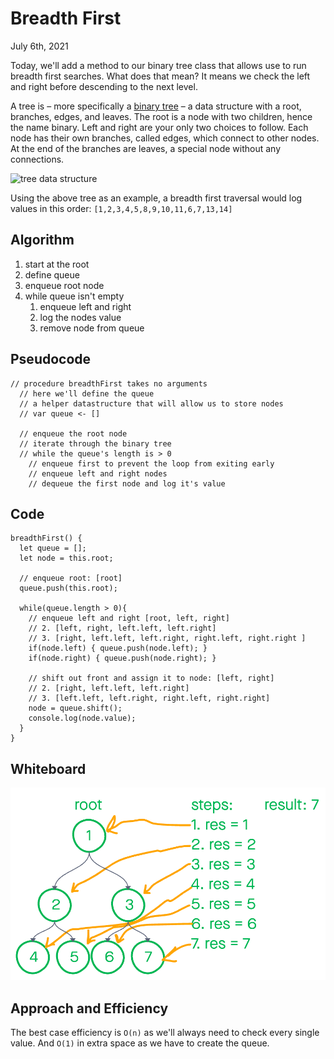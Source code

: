 # Breadth First

July 6th, 2021

Today, we'll add a method to our binary tree class that allows use to run breadth first searches. What does that mean? It means we check the left and right before descending to the next level.

A tree is – more specifically a [binary tree](https://medium.com/techie-delight/binary-tree-interview-questions-and-practice-problems-439df7e5ea1f) – a data structure with a root, branches, edges, and leaves. The root is a node with two children, hence the name binary. Left and right are your only two choices to follow. Each node has their own branches, called edges, which connect to other nodes. At the end of the branches are leaves, a special node without any connections.

![tree data structure](https://media.geeksforgeeks.org/wp-content/cdn-uploads/binary-tree-to-DLL.png)

Using the above tree as an example, a breadth first traversal would log values in this order: `[1,2,3,4,5,8,9,10,11,6,7,13,14]`

## Algorithm

1. start at the root
1. define queue
1. enqueue root node
1. while queue isn't empty
    1. enqueue left and right
    1. log the nodes value
    1. remove node from queue

## Pseudocode

```JS
// procedure breadthFirst takes no arguments
  // here we'll define the queue
  // a helper datastructure that will allow us to store nodes
  // var queue <- []

  // enqueue the root node 
  // iterate through the binary tree 
  // while the queue's length is > 0
    // enqueue first to prevent the loop from exiting early
    // enqueue left and right nodes
    // dequeue the first node and log it's value
```

## Code

```JS
breadthFirst() {
  let queue = [];
  let node = this.root;

  // enqueue root: [root]
  queue.push(this.root);

  while(queue.length > 0){
    // enqueue left and right [root, left, right]
    // 2. [left, right, left.left, left.right]
    // 3. [right, left.left, left.right, right.left, right.right ]
    if(node.left) { queue.push(node.left); }
    if(node.right) { queue.push(node.right); }

    // shift out front and assign it to node: [left, right]
    // 2. [right, left.left, left.right]
    // 3. [left.left, left.right, right.left, right.right]
    node = queue.shift();
    console.log(node.value);
  }
}
```

## Whiteboard

![UML](UML.png)

## Approach and Efficiency

The best case efficiency is `O(n)` as we'll always need to check every single value. And `O(1)` in extra space as we have to create the queue.

